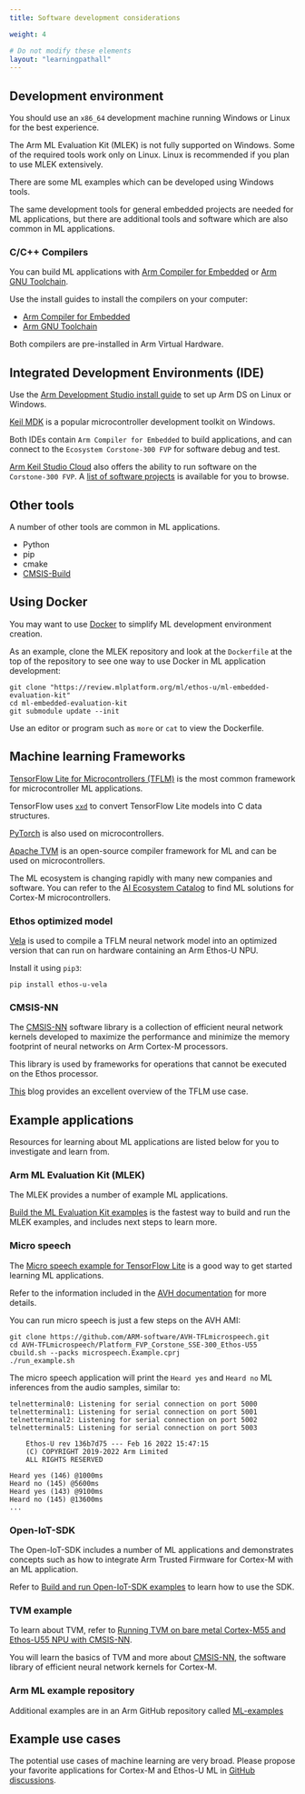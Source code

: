 ```yaml
---
title: Software development considerations

weight: 4

# Do not modify these elements
layout: "learningpathall"
---
```


## Development environment

You should use an `x86_64` development machine running Windows or Linux for the best experience. 

The Arm ML Evaluation Kit (MLEK) is not fully supported on Windows. Some of the required tools work only on Linux. Linux is recommended if you plan to use MLEK extensively. 

There are some ML examples which can be developed using Windows tools. 

The same development tools for general embedded projects are needed for ML applications, but there are additional tools and software which are also common in ML applications. 

### C/C++ Compilers 

You can build ML applications with [Arm Compiler for Embedded](https://developer.arm.com/Tools%20and%20Software/Arm%20Compiler%20for%20Embedded/) or [Arm GNU Toolchain](https://developer.arm.com/Tools%20and%20Software/GNU%20Toolchain/). 

Use the install guides to install the compilers on your computer:
- [Arm Compiler for Embedded](/install-guides/armclang/)
- [Arm GNU Toolchain](/install-guides/gcc/arm-gnu/)

Both compilers are pre-installed in Arm Virtual Hardware. 

## Integrated Development Environments (IDE)

Use the [Arm Development Studio install guide](/install-guides/armds/) to set up Arm DS on Linux or Windows. 

[Keil MDK](/install-guides/mdk/) is a popular microcontroller development toolkit on Windows.

Both IDEs contain `Arm Compiler for Embedded` to build applications, and can connect to the `Ecosystem Corstone-300 FVP` for software debug and test.

[Arm Keil Studio Cloud](/install-guides/keilstudiocloud/) also offers the ability to run software on the `Corstone-300 FVP`. A [list of software projects](https://www.keil.arm.com/boards/arm-v2m-mps3-sse-300-fvp-610bb98/projects/) is available for you to browse.

## Other tools

A number of other tools are common in ML applications.
- Python
- pip
- cmake
- [CMSIS-Build](/install-guides/cmsis-build/)

## Using Docker

You may want to use [Docker](/install-guides/docker) to simplify ML development environment creation. 

As an example, clone the MLEK repository and look at the `Dockerfile` at the top of the repository to see one way to use Docker in ML application development:

```console
git clone "https://review.mlplatform.org/ml/ethos-u/ml-embedded-evaluation-kit"
cd ml-embedded-evaluation-kit
git submodule update --init
```

Use an editor or program such as `more` or `cat` to view the Dockerfile.

## Machine learning Frameworks

[TensorFlow Lite for Microcontrollers (TFLM)](https://www.tensorflow.org/lite/microcontrollers/) is the most common framework for microcontroller ML applications.

TensorFlow uses [`xxd`](https://linux.die.net/man/1/xxd/) to convert TensorFlow Lite models into C data structures. 

[PyTorch](https://pytorch.org/) is also used on microcontrollers. 

[Apache TVM](https://tvm.apache.org/) is an open-source compiler framework for ML and can be used on microcontrollers.

The ML ecosystem is changing rapidly with many new companies and software. You can refer to the [AI Ecosystem Catalog](https://www.arm.com/partners/ai-ecosystem-catalog/) to find ML solutions for Cortex-M microcontrollers.

### Ethos optimized model

[Vela](https://pypi.org/project/ethos-u-vela/) is used to compile a TFLM neural network model into an optimized version that can run on hardware containing an Arm Ethos-U NPU.

Install it using `pip3`:

```console
pip install ethos-u-vela
```

### CMSIS-NN

The [CMSIS-NN](https://www.keil.com/pack/doc/CMSIS/NN/html/index.html) software library is a collection of efficient neural network kernels developed to maximize the performance and minimize the memory footprint of neural networks on Arm Cortex-M processors.

This library is used by frameworks for operations that cannot be executed on the Ethos processor.

[This](https://blog.tensorflow.org/2021/02/accelerated-inference-on-arm-microcontrollers-with-tensorflow-lite.html) blog provides an excellent overview of the TFLM use case.


## Example applications

Resources for learning about ML applications are listed below for you to investigate and learn from.

### Arm ML Evaluation Kit (MLEK)

The MLEK provides a number of example ML applications.

[Build the ML Evaluation Kit examples](/learning-paths/microcontrollers/mlek/) is the fastest way to build and run the MLEK examples, and includes next steps to learn more. 

### Micro speech

The [Micro speech example for TensorFlow Lite](https://github.com/ARM-software/AVH-TFLmicrospeech/) is a good way to get started learning ML applications. 
 
Refer to the information included in the [AVH documentation](https://arm-software.github.io/AVH/main/examples/html/MicroSpeech.html) for more details. 

You can run micro speech is just a few steps on the AVH AMI:

```console
git clone https://github.com/ARM-software/AVH-TFLmicrospeech.git
cd AVH-TFLmicrospeech/Platform_FVP_Corstone_SSE-300_Ethos-U55​
cbuild.sh --packs microspeech.Example.cprj
./run_example.sh
```

The micro speech application will print the `Heard yes` and `Heard no` ML inferences from the audio samples, similar to:

```output
telnetterminal0: Listening for serial connection on port 5000
telnetterminal1: Listening for serial connection on port 5001
telnetterminal2: Listening for serial connection on port 5002
telnetterminal5: Listening for serial connection on port 5003

    Ethos-U rev 136b7d75 --- Feb 16 2022 15:47:15
    (C) COPYRIGHT 2019-2022 Arm Limited
    ALL RIGHTS RESERVED

Heard yes (146) @1000ms
Heard no (145) @5600ms
Heard yes (143) @9100ms
Heard no (145) @13600ms
...
```

### Open-IoT-SDK

The Open-IoT-SDK includes a number of ML applications and demonstrates concepts such as how to integrate Arm Trusted Firmware for Cortex-M with an ML application. 

Refer to [Build and run Open-IoT-SDK examples](/learning-paths/microcontrollers/iot-sdk/) to learn how to use the SDK.

### TVM example

To learn about TVM, refer to [Running TVM on bare metal Cortex-M55 and Ethos-U55 NPU with CMSIS-NN](https://tvm.apache.org/docs/how_to/work_with_microtvm/micro_ethosu.html).

You will learn the basics of TVM and more about [CMSIS-NN](https://github.com/ARM-software/CMSIS-NN/), the software library of efficient neural network kernels for Cortex-M.

### Arm ML example repository

Additional examples are in an Arm GitHub repository called [ML-examples](https://github.com/ARM-software/ML-examples/)

## Example use cases

The potential use cases of machine learning are very broad. Please propose your favorite applications for Cortex-M and Ethos-U ML in [GitHub discussions](https://github.com/ArmDeveloperEcosystem/arm-learning-paths/discussions/categories/ideas/).

